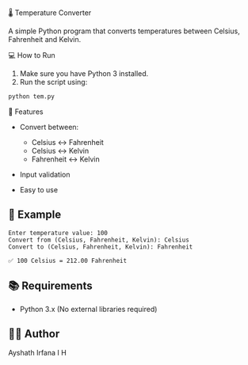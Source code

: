  🌡️ Temperature Converter

A simple Python program that converts temperatures between Celsius, Fahrenheit and Kelvin.

 💻 How to Run

1. Make sure you have Python 3 installed.
2. Run the script using:
```bash
python tem.py
````

 📌 Features

* Convert between:

  * Celsius ↔ Fahrenheit
  * Celsius ↔ Kelvin
  * Fahrenheit ↔ Kelvin
* Input validation
* Easy to use

## 🧠 Example

```
Enter temperature value: 100
Convert from (Celsius, Fahrenheit, Kelvin): Celsius
Convert to (Celsius, Fahrenheit, Kelvin): Fahrenheit

✅ 100 Celsius = 212.00 Fahrenheit
```

## 📚 Requirements

* Python 3.x
  (No external libraries required)

## 👨‍💻 Author

Ayshath Irfana I H

